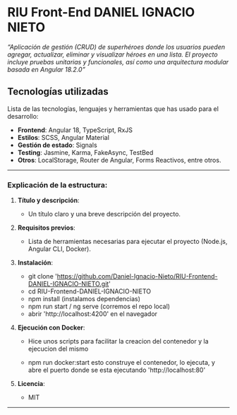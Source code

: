 # **RIU Front-End DANIEL IGNACIO NIETO**

_“Aplicación de gestión (CRUD) de superhéroes donde los usuarios pueden agregar, actualizar, eliminar y visualizar héroes en una lista. El proyecto incluye pruebas unitarias y funcionales, así como una arquitectura modular basada en Angular 18.2.0”_

## **Tecnologías utilizadas**

Lista de las tecnologías, lenguajes y herramientas que has usado para el desarrollo:

- **Frontend**: Angular 18, TypeScript, RxJS
- **Estilos**: SCSS, Angular Material
- **Gestión de estado**: Signals
- **Testing**: Jasmine, Karma, FakeAsync, TestBed
- **Otros**: LocalStorage, Router de Angular, Forms Reactivos, entre otros.

---

### Explicación de la estructura:

1. **Título y descripción**:

   - Un título claro y una breve descripción del proyecto.

2. **Requisitos previos**:

   - Lista de herramientas necesarias para ejecutar el proyecto (Node.js, Angular CLI, Docker).

3. **Instalación**:

   - git clone 'https://github.com/Daniel-Ignacio-Nieto/RIU-Frontend-DANIEL-IGNACIO-NIETO.git'
   - cd RIU-Frontend-DANIEL-IGNACIO-NIETO
   - npm install (instalamos dependencias)
   - npm run start / ng serve (corremos el repo local)
   - abrir 'http://localhost:4200' en el navegador

4. **Ejecución con Docker**:

   - Hice unos scripts para facilitar la creacion del contenedor y la ejecucion del mismo

   - npm run docker:start esto construye el contenedor, lo ejecuta, y abre el puerto donde se esta ejecutando 'http://localhost:80'

5. **Licencia**:
   - MIT

---
